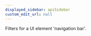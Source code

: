 ```yaml
---
displayed_sidebar: apiSidebar
custom_edit_url: null
---
```


Filters for a UI element 'navigation bar'.

